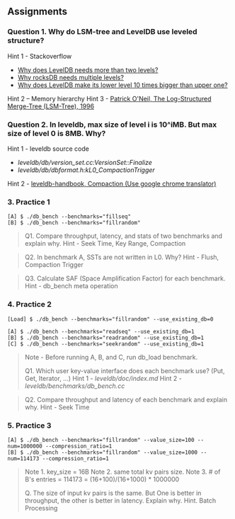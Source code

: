 ## Assignments

### Question 1. Why do LSM-tree and LevelDB use leveled structure?

Hint 1 - Stackoverflow
- [Why does LevelDB needs more than two levels?](https://stackoverflow.com/questions/14305113/why-does-leveldb-needs-more-than-two-levels)
- [Why rocksDB needs multiple levels?](https://stackoverflow.com/questions/68297612/why-rocksdb-needs-multiple-levels)
- [Why does LevelDB make its lower level 10 times bigger than upper one?](https://stackoverflow.com/questions/52346275/why-does-leveldb-make-its-lower-level-10-times-bigger-than-upper-one)  

Hint 2 – Memory hierarchy
Hint 3 - [Patrick O'Neil, The Log-Structured Merge-Tree (LSM-Tree), 1996](https://www.cs.umb.edu/~poneil/lsmtree.pdf)


### Question 2. In leveldb, max size of level i is 10^iMB. But max size of level 0 is 8MB. Why?
Hint 1 - leveldb source code
- _leveldb/db/version_set.cc:VersionSet::Finalize_
- _leveldb/db/dbformat.h:kL0_CompactionTrigger_

Hint 2 - [leveldb-handbook, Compaction (Use google chrome translator)](https://leveldb-handbook.readthedocs.io/zh/latest/compaction.html)

### 3. Practice 1 
```
[A] $ ./db_bench --benchmarks="fillseq" 
[B] $ ./db_bench --benchmarks="fillrandom"
```
> Q1. Compare throughput, latency, and stats of two benchmarks and explain why.
> Hint - Seek Time, Key Range, Compaction  

> Q2. In benchmark A, SSTs are not written in L0. Why?
> Hint - Flush, Compaction Trigger

> Q3. Calculate SAF (Space Amplification Factor) for each benchmark.
> Hint - db_bench meta operation


### 4. Practice 2
```
[Load] $ ./db_bench --benchmarks="fillrandom" --use_existing_db=0

[A] $ ./db_bench --benchmarks="readseq" --use_existing_db=1
[B] $ ./db_bench --benchmarks="readrandom" --use_existing_db=1
[C] $ ./db_bench --benchmarks="seekrandom" --use_existing_db=1
```
> Note - Before running A, B, and C, run db_load benchmark.
>
> Q1. Which user key-value interface does each benchmark use? (Put, Get, Iterator, ...)
> Hint 1 - _leveldb/doc/index.md_
> Hint 2 - _leveldb/benchmarks/db_bench.cc_

> Q2. Compare throughput and latency of each benchmark and explain why.
> Hint - Seek Time 


### 5. Practice 3
```
[A] $ ./db_bench --benchmarks="fillrandom" --value_size=100 --num=1000000 --compression_ratio=1
[B] $ ./db_bench --benchmarks="fillrandom" --value_size=1000 --num=114173 --compression_ratio=1
```
> Note 1. key_size = 16B
> Note 2. same total kv pairs size.
> Note 3. # of B's entries = 114173 = (16+100)/(16+1000) * 1000000
>
> Q. The size of input kv pairs is the same. But One is better in throughput, the other is better in latency. Explain why.
> Hint. Batch Processing
>
